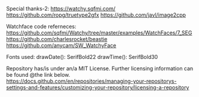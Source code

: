 
Special thanks-2:
  https://watchy.sqfmi.com/
  https://github.com/ropg/truetype2gfx
  https://github.com/javl/image2cpp

Watchface code referneces:
  https://github.com/sqfmi/Watchy/tree/master/examples/WatchFaces/7_SEG
  https://github.com/charlesrocket/beastie
  https://github.com/anycam/SW_WatchyFace

Fonts used:
   drawDate():  SerifBold22
   drawTime():  SerifBold30

Repository has/is under an/a MIT License.  Further licensing information can be found @the link below.  
https://docs.github.com/en/repositories/managing-your-repositorys-settings-and-features/customizing-your-repository/licensing-a-repository
